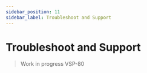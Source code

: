 ```yaml
---
sidebar_position: 11
sidebar_label: Troubleshoot and Support
---
```


# Troubleshoot and Support

> Work in progress VSP-80
